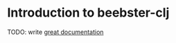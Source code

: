 # Introduction to beebster-clj

TODO: write [great documentation](http://jacobian.org/writing/great-documentation/what-to-write/)
